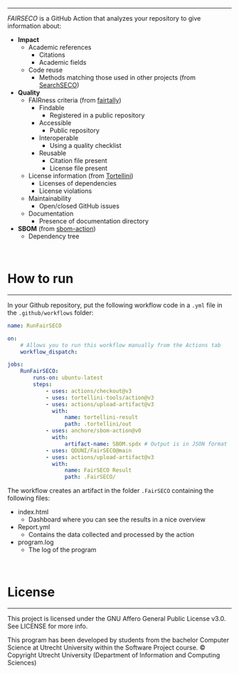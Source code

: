 
---

*FAIRSECO* is a GitHub Action that analyzes your repository to give information about:

- **Impact**
    - Academic references
        - Citations
        - Academic fields
    - Code reuse
        - Methods matching those used in other projects (from [SearchSECO](https://github.com/SecureSECO/SearchSECOController))
- **Quality**
    - FAIRness criteria (from [fairtally](https://github.com/fair-software/fairtally))
        - Findable
            - Registered in a public repository
        - Accessible
            - Public repository
        - Interoperable
            - Using a quality checklist
        - Reusable
            - Citation file present
            - License file present
    - License information (from [Tortellini](https://github.com/tortellini-tools/action))
        - Licenses of dependencies
        - License violations
    - Maintainability
        - Open/closed GitHub issues
    - Documentation
        - Presence of documentation directory
- **SBOM** (from  [sbom-action](https://github.com/anchore/sbom-action))
    - Dependency tree

<br>

# How to run

---

In your Github repository, put the following workflow code in a `.yml` file in the `.github/workflows` folder:

```yaml
name: RunFairSECO

on:
    # Allows you to run this workflow manually from the Actions tab
    workflow_dispatch:

jobs:
    RunFairSECO:
        runs-on: ubuntu-latest
        steps:
            - uses: actions/checkout@v3
            - uses: tortellini-tools/action@v3
            - uses: actions/upload-artifact@v3
              with:
                  name: tortellini-result
                  path: .tortellini/out
            - uses: anchore/sbom-action@v0
              with:
                  artifact-name: SBOM.spdx # Output is in JSON format
            - uses: QDUNI/FairSECO@main
            - uses: actions/upload-artifact@v3
              with:
                  name: FairSECO Result
                  path: .FairSECO/
```

The workflow creates an artifact in the folder `.FairSECO` containing the following files:
- index.html
    - Dashboard where you can see the results in a nice overview
- Report.yml
    - Contains the data collected and processed by the action
- program.log
    - The log of the program

<br>

# License 

---

This project is licensed under the GNU Affero General Public License v3.0. See LICENSE for more info.

This program has been developed by students from the bachelor Computer Science at Utrecht University within the Software Project course. © Copyright Utrecht University (Department of Information and Computing Sciences)
